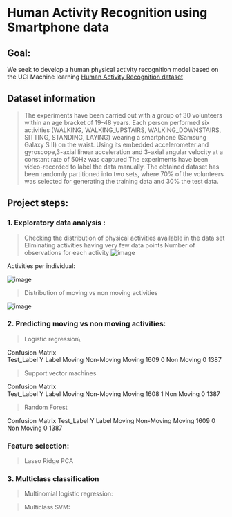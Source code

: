 # Human Activity Recognition using Smartphone data
## Goal: 
We seek to develop a human physical activity recognition model based on the UCI Machine learning [Human Activity Recognition dataset ](https://archive.ics.uci.edu/ml/datasets/Human+Activity+Recognition+Using+Smartphones)

## Dataset information

> The experiments have been carried out with a group of 30 volunteers within an age bracket of 19-48 years. 
> Each person performed six activities (WALKING, WALKING_UPSTAIRS, WALKING_DOWNSTAIRS, SITTING, STANDING, LAYING) wearing a smartphone (Samsung Galaxy S II) on the waist.
> Using its embedded accelerometer and gyroscope,3-axial linear acceleration and 3-axial angular velocity at a constant rate of 50Hz was captured
> The experiments have been video-recorded to label the data manually. The obtained dataset has been randomly partitioned into two sets, where 70% of the volunteers was selected for generating the training data and 30% the test data.

## Project steps:
### 1. Exploratory data analysis : 
> Checking the distribution of physical activities available in the data set
> Eliminating activities having very few data points
Number of observations for each activity 
![image](https://user-images.githubusercontent.com/60999947/106921137-b412cf00-66d9-11eb-846d-bcc1171f723b.png)

Activities per individual: 

![image](https://user-images.githubusercontent.com/60999947/106921277-ddcbf600-66d9-11eb-9b1c-72e901bf75ed.png)

> Distribution of moving vs non moving activities

![image](https://user-images.githubusercontent.com/60999947/106921490-0fdd5800-66da-11eb-8480-735a542faba2.png)

### 2. Predicting moving vs non moving activities:
> Logistic regression\

Confusion Matrix\
          Test_Label
Y Label   Moving      Non-Moving
Moving    1609        0
Non Moving  0         1387

> Support vector machines

Confusion Matrix \
          Test_Label
Y Label   Moving      Non-Moving
Moving    1608        1
Non Moving  0         1387

> Random Forest

Confusion Matrix
          Test_Label
Y Label   Moving      Non-Moving
Moving    1609        0
Non Moving  0         1387

### Feature selection:
> Lasso 
> Ridge 
> PCA

### 3. Multiclass classification

> Multinomial logistic regression:

> Multiclass SVM:

